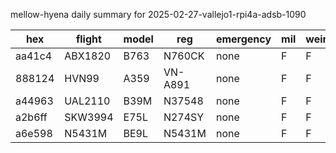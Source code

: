 mellow-hyena daily summary for 2025-02-27-vallejo1-rpi4a-adsb-1090

|hex|flight|model|reg|emergency|mil|weirdo|
|--|--|--|--|--|--|--|
|aa41c4|ABX1820|B763|N760CK|none|F|F|
|888124|HVN99|A359|VN-A891|none|F|F|
|a44963|UAL2110|B39M|N37548|none|F|F|
|a2b6ff|SKW3994|E75L|N274SY|none|F|F|
|a6e598|N5431M|BE9L|N5431M|none|F|F|
